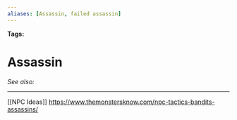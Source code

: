 ```yaml
---
aliases: [Assassin, failed assassin]
---
```


**Tags:** 
# Assassin
*See also:* 
___
[[NPC Ideas]]
https://www.themonstersknow.com/npc-tactics-bandits-assassins/